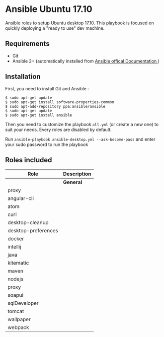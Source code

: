 # Ansible Ubuntu 17.10
Ansible roles to setup Ubuntu desktop 17.10. This playbook is focused on quickly deploying a "ready to use" dev machine.


## Requirements
- Git
- Ansible 2+ (automatically installed from [Ansible offical Documentation ](http://docs.ansible.com/ansible/latest/installation_guide/intro_installation.html?#latest-releases-via-apt-ubuntu))


## Installation
First, you need to install Git and Ansible :
```
$ sudo apt-get update
$ sudo apt-get install software-properties-common
$ sudo apt-add-repository ppa:ansible/ansible
$ sudo apt-get update
$ sudo apt-get install ansible
```

Then you need to customize the playbook `all.yml` (or create a new one) to suit your needs. Every roles are disabled by default.

Run `ansible-playbook ansible-desktop.yml --ask-become-pass` and enter your sudo password to run the playbook

## Roles included

| Role                     | Description                                                                                                                                                                                                                                                                                                                           |
| ------------------------ | ------------------------------------------------------------------------------------------------------------------------------------------------------------------------------------------------------------------------------------------------------------------------------------------------------------------------------------- |
| | **General** |
| proxy                   |                                                                                                                                                         |
| angular-cli                   |                                                                                                                                                         |
| atom                   |                                                                                                                                                         |
| curl                   |                                                                                                                                                         |
| desktop-cleanup                   |                                                                                                                                                         |
| desktop-preferences                   |                                                                                                                                                         |
| docker                   |                                                                                                                                                         |
| intellij                   |                                                                                                                                                         |
| java                   |                                                                                                                                                         |
| kitematic                   |                                                                                                                                                         |
| maven                   |                                                                                                                                                         |
| nodejs                   |                                                                                                                                                         |
| proxy                   |                                                                                                                                                         |
| soapui                   |                                                                                                                                                         |
| sqlDeveloper                   |                                                                                                                                                         |
| tomcat                   |                                                                                                                                                         |
| wallpaper                   |                                                                                                                                                         |
| webpack                   |                                                                                                                                                         |

